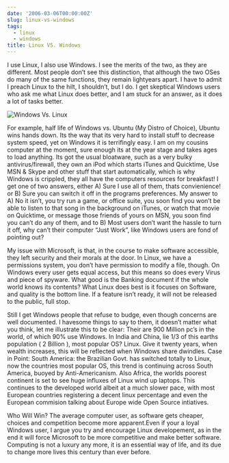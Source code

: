 ```yaml
---
date: '2006-03-06T00:00:00Z'
slug: linux-vs-windows
tags:
  - linux
  - windows
title: Linux VS. Windows
---
```


I use Linux, I also use Windows. I see the merits of the two, as they are
different. Most people don’t see this distinction, that although the two OSes do
many of the same functions, they remain lightyears apart. I have to admit I
preach Linux to the hilt, I shouldn’t, but I do. I get skeptical Windows users
who ask me what Linux does better, and I am stuck for an answer, as it does a
lot of tasks better.

![Windows Vs.
Linux](http://www.pages.drexel.edu/~ap29/partitions.jpg)

For example, half life of Windows vs. Ubuntu (My Distro of Choice), Ubuntu wins
hands down. Its the way that its very hard to install stuff to decrease system
speed, yet on Windows it is terrifingly easy. I am on my cousins computer at the
moment, sure enough its at the year stage and takes ages to load anything. Its
got the usual bloatware, such as a very bulky antivirus/firewall, they own an
iPod which starts iTunes and Quicktime, Use MSN & Skype and other stuff that
start automatically, which is why Windows is crippled, they all have the
computers resources for breakfast! I get one of two answers, either A) Sure I
use all of them, thats convienience! or B) Sure you can switch it off in the
programs preferences. My answer to A) No it isn’t, you try run a game, or office
suite, you soon find you won’t be able to listen to that song in the background
on iTunes, or watch that movie on Quicktime, or message those friends of yours
on MSN, you soon find you can’t do any of them, and to B) Most users don’t want
the hassle to turn it off, why can’t their computer “Just Work”, like Windows
users are fond of pointing out?

My issue with Microsoft, is that, in the course to make software accessible,
they left security and their morals at the door. In Linux, we have a permissions
system, you don’t have permission to modify a file, though. On Windows every
user gets equal access, but this means so does every Virus and piece of spyware.
What good is the Banking document if the whole world knows its contents? What
Linux does best is it focuses on Software, and quality is the bottom line. If a
feature isn’t ready, it will not be released to the public, full stop.

Still I get Windows people that refuse to budge, even though concerns are well
documented. I havesome things to say to them, it doesn’t matter what you think,
let me illustrate this to be clear: Their are 900 Million pc’s in the world, of
which 90% use Windows. In India and China, lie 1/3 of this earths population ( 2
Billion ), most popular OS? Linux. Give it twenty years, when wealth increases,
this will be reflected when Windows share dwindles. Case in Point: South
America: the Brazilian Govt. has switched totally to Linux, now the countries
most popular OS, this trend is continuing across South America, buoyed by
Anti-Americanism. Also Africa, the worlds poorest continent is set to see huge
influxes of Linux wind up laptops. This continues to the developed world albeit
at a much slower pace, with most European countries registering a decent linux
percentage and even the European commision talking about Europe wide Open Source
intiatives.

Who Will Win? The average computer user, as software gets cheaper, choices and
competition become more apparent.Even if your a loyal Windows user, I argue you
try and encourage Linux developement, as in the end it will force Microsoft to
be more competitive and make better software. Computing is not a luxury any
more, it is an essential way of life, and its due to change more lives this
century than ever before.
